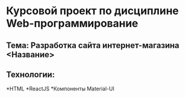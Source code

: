 # Курсовой проект по дисциплине Web-программирование

## Тема: Разработка сайта интернет-магазина <Название>

## Технологии:
*HTML
*ReactJS
*Компоненты Material-UI
